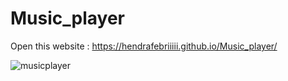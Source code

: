# Music_player

Open this website : https://hendrafebriiiii.github.io/Music_player/

![musicplayer](https://github.com/user-attachments/assets/3ecb0180-1f0d-4d43-8d99-f7a9b83ec140)
